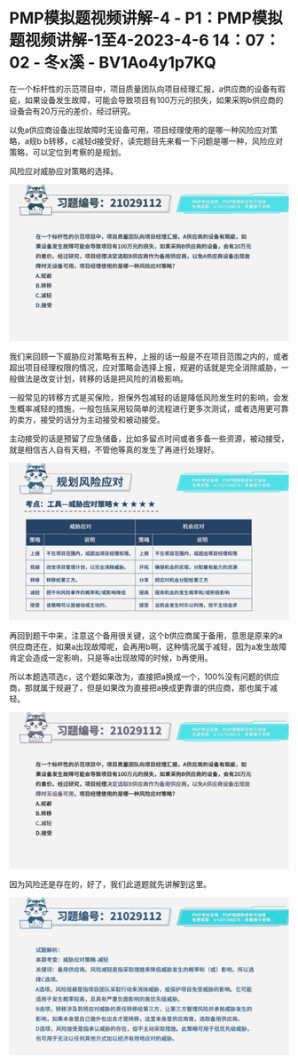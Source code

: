 # PMP模拟题视频讲解-4 - P1：PMP模拟题视频讲解-1至4-2023-4-6 14：07：02 - 冬x溪 - BV1Ao4y1p7KQ

在一个标杆性的示范项目中，项目质量团队向项目经理汇报，a供应商的设备有瑕疵，如果设备发生故障，可能会导致项目有100万元的损失，如果采购b供应商的设备会有20万元的差价，经过研究。

以免a供应商设备出现故障时无设备可用，项目经理使用的是哪一种风险应对策略，a规b b转移，c减轻d接受好，读完题目先来看一下问题是哪一种，风险应对策略，可以定位到考察的是规划。

风险应对威胁应对策略的选择。

![](img/20c686a66ef9f46338ae5371b4e75def_1.png)

我们来回顾一下威胁应对策略有五种，上报的话一般是不在项目范围之内的，或者超出项目经理权限的情况，应对策略会选择上报，规避的话就是完全消除威胁，一般做法是改变计划，转移的话是把风险的消极影响。

一般常见的转移方式是买保险，担保外包减轻的话是降低风险发生时的影响，会发生概率减轻的措施，一般包括采用较简单的流程进行更多次测试，或者选用更可靠的卖方，接受的话分为主动接受和被动接受。

主动接受的话是预留了应急储备，比如多留点时间或者多备一些资源，被动接受，就是相信吉人自有天相，不管他等真的发生了再进行处理好。



![](img/20c686a66ef9f46338ae5371b4e75def_3.png)

再回到题干中来，注意这个备用很关键，这个b供应商属于备用，意思是原来的a供应商还在，如果a出现故障呢，会再用b啊，这种情况属于减轻，因为a发生故障肯定会造成一定影响，只是等a出现故障的时候，b再使用。

所以本题选项选c，这个题如果改为，直接把a换成一个，100%没有问题的供应商，那就属于规避了，但是如果改为直接把a换成更靠谱的供应商，那也属于减轻。



![](img/20c686a66ef9f46338ae5371b4e75def_5.png)

因为风险还是存在的，好了，我们此道题就先讲解到这里。

![](img/20c686a66ef9f46338ae5371b4e75def_7.png)